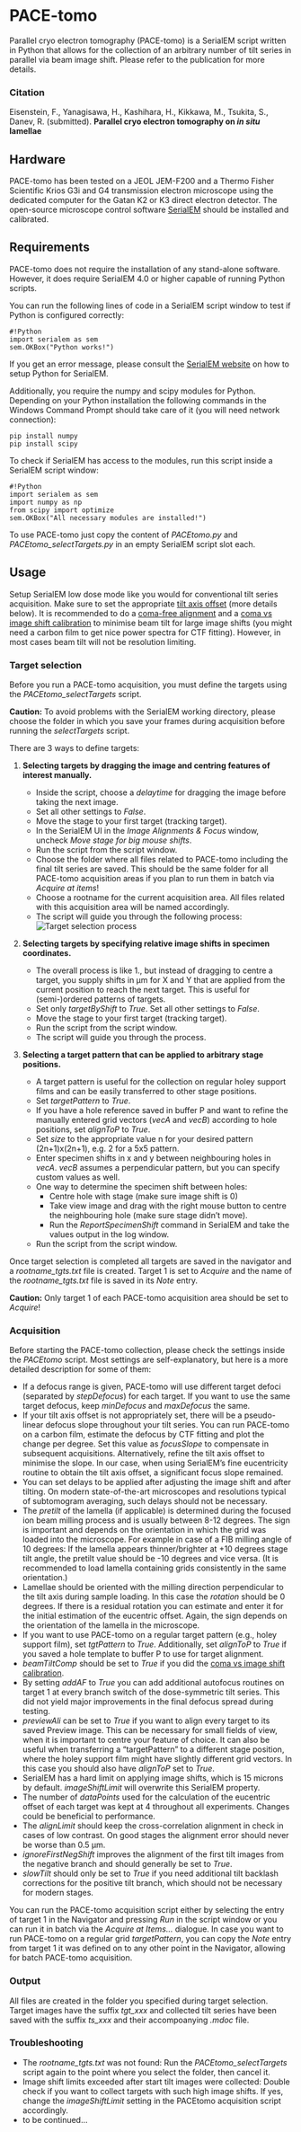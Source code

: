 # PACE-tomo
Parallel cryo electron tomography (PACE-tomo) is a SerialEM script written in Python that allows for the collection of an arbitrary number of tilt series in parallel via beam image shift.
Please refer to the publication for more details.

### Citation
Eisenstein, F., Yanagisawa, H., Kashihara, H., Kikkawa, M., Tsukita, S., Danev, R. (submitted). **Parallel cryo electron tomography on *in situ* lamellae**

## Hardware

PACE-tomo has been tested on a JEOL JEM-F200 and a Thermo Fisher Scientific Krios G3i and G4 transmission electron microscope using the dedicated computer for the Gatan K2 or K3 direct electron detector. The open-source microscope control software [SerialEM](https://bio3d.colorado.edu/SerialEM/) should be installed and calibrated.

## Requirements
PACE-tomo does not require the installation of any stand-alone software. However, it does require SerialEM 4.0 or higher capable of running Python scripts.

You can run the following lines of code in a SerialEM script window to test if Python is configured correctly:

	#!Python
	import serialem as sem
	sem.OKBox("Python works!")

If you get an error message, please consult the [SerialEM website](https://bio3d.colorado.edu/SerialEM/hlp/html/about_scripts.htm#Python) on how to setup Python for SerialEM.

Additionally, you require the numpy and scipy modules for Python. Depending on your Python installation the following commands in the Windows Command Prompt should take care of it (you will need network connection):

	pip install numpy
	pip install scipy

To check if SerialEM has access to the modules, run this script inside a SerialEM script window:

	#!Python
	import serialem as sem
	import numpy as np
	from scipy import optimize
	sem.OKBox("All necessary modules are installed!")

To use PACE-tomo just copy the content of *PACEtomo.py* and *PACEtomo_selectTargets.py* in an empty SerialEM script slot each.

## Usage
Setup SerialEM low dose mode like you would for conventional tilt series acquisition. Make sure to set the appropriate [tilt axis offset](https://bio3d.colorado.edu/SerialEM/hlp/html/menu_tasks.htm#hid_tasks_settiltaxisoffset) (more details below). It is recommended to do a [coma-free alignment](https://bio3d.colorado.edu/SerialEM/hlp/html/menu_focus.htm#hid_focus_coma_by_ctf) and a [coma vs image shift calibration](https://bio3d.colorado.edu/SerialEM/hlp/html/menu_calibration.htm#hid_focustuning_comavs) to minimise beam tilt for large image shifts (you might need a carbon film to get nice power spectra for CTF fitting). However, in most cases beam tilt will not be resolution limiting.

### Target selection

Before you run a PACE-tomo acquisition, you must define the targets using the *PACEtomo_selectTargets* script. 

**Caution:** To avoid problems with the SerialEM working directory, please choose the folder in which you save your frames during acquisition before running the *selectTargets* script.

There are 3 ways to define targets:

1. **Selecting targets by dragging the image and centring features of interest manually.**
	- Inside the script, choose a *delaytime* for dragging the image before taking the next image.
	- Set all other settings to *False*.
	- Move the stage to your first target (tracking target).
	- In the SerialEM UI in the *Image Alignments & Focus* window, uncheck *Move stage for big mouse shifts*.
	- Run the script from the script window.
	- Choose the folder where all files related to PACE-tomo including the final tilt series are saved. This should be the same folder for all PACE-tomo acquisition areas if you plan to run them in batch via *Acquire at items*!
	- Choose a rootname for the current acquisition area. All files related with this acquisition area will be named accordingly.
	- The script will guide you through the following process: <img src="selectTargets_small.png" alt="Target selection process" />
 
2. **Selecting targets by specifying relative image shifts in specimen coordinates.**
	- The overall process is like 1., but instead of dragging to centre a target, you supply shifts in µm for X and Y that are applied from the current position to reach the next target. This is useful for (semi-)ordered patterns of targets.
	- Set only *targetByShift* to *True*. Set all other settings to *False*.
	- Move the stage to your first target (tracking target).
	- Run the script from the script window.
	- The script will guide you through the process.

3. **Selecting a target pattern that can be applied to arbitrary stage positions.**
	- A target pattern is useful for the collection on regular holey support films and can be easily transferred to other stage positions.
	- Set *targetPattern* to *True*.
	- If you have a hole reference saved in buffer P and want to refine the manually entered grid vectors (*vecA* and *vecB*) according to hole positions, set *alignToP* to *True*.
	- Set *size* to the appropriate value n for your desired pattern (2n+1)x(2n+1), e.g. 2 for a 5x5 pattern.
	- Enter specimen shifts in x and y between neighbouring holes in *vecA*. *vecB* assumes a perpendicular pattern, but you can specify custom values as well.
	- One way to determine the specimen shift between holes:
		- Centre hole with stage (make sure image shift is 0)
		- Take view image and drag with the right mouse button to centre the neighbouring hole (make sure stage didn’t move).
		- Run the *ReportSpecimenShift* command in SerialEM and take the values output in the log window.
	- Run the script from the script window.

Once target selection is completed all targets are saved in the navigator and a *rootname_tgts.txt* file is created. Target 1 is set to *Acquire* and the name of the *rootname_tgts.txt* file is saved in its *Note* entry. 

**Caution:** Only target 1 of each PACE-tomo acquisition area should be set to *Acquire*!

### Acquisition

Before starting the PACE-tomo collection, please check the settings inside the *PACEtomo* script. Most settings are self-explanatory, but here is a more detailed description for some of them:

- If a defocus range is given, PACE-tomo will use different target defoci (separated by *stepDefocus*) for each target. If you want to use the same target defocus, keep *minDefocus* and *maxDefocus* the same.
- If your tilt axis offset is not appropriately set, there will be a pseudo-linear defocus slope throughout your tilt series. You can run PACE-tomo on a carbon film, estimate the defocus by CTF fitting and plot the change per degree. Set this value as *focusSlope* to compensate in subsequent acquisitions. Alternatively, refine the tilt axis offset to minimise the slope. In our case, when using SerialEM’s fine eucentricity routine to obtain the tilt axis offset, a significant focus slope remained.
- You can set delays to be applied after adjusting the image shift and after tilting. On modern state-of-the-art microscopes and resolutions typical of subtomogram averaging, such delays should not be necessary.
- The *pretilt* of the lamella (if applicable) is determined during the focused ion beam milling process and is usually between 8-12 degrees. The sign is important and depends on the orientation in which the grid was loaded into the microscope. For example in case of a FIB milling angle of 10 degrees: If the lamella appears thinner/brighter at +10 degrees stage tilt angle, the pretilt value should be -10 degrees and vice versa. (It is recommended to load lamella containing grids consistently in the same orientation.) 
- Lamellae should be oriented with the milling direction perpendicular to the tilt axis during sample loading. In this case the *rotation* should be 0 degrees. If there is a residual rotation you can estimate and enter it for the initial estimation of the eucentric offset. Again, the sign depends on the orientation of the lamella in the microscope.
- If you want to use PACE-tomo on a regular target pattern (e.g., holey support film), set *tgtPattern* to *True*. Additionally, set *alignToP* to *True* if you saved a hole template to buffer P to use for target alignment.
- *beamTiltComp* should be set to *True* if you did the [coma vs image shift calibration](https://bio3d.colorado.edu/SerialEM/hlp/html/menu_calibration.htm#hid_focustuning_comavs).
- By setting *addAF* to *True* you can add additional autofocus routines on target 1 at every branch switch of the dose-symmetric tilt series. This did not yield major improvements in the final defocus spread during testing.
- *previewAli* can be set to *True* if you want to align every target to its saved Preview image. This can be necessary for small fields of view, when it is important to centre your feature of choice. It can also be useful when transferring a “targetPattern” to a different stage position, where the holey support film might have slightly different grid vectors. In this case you should also have *alignToP* set to *True*.
- SerialEM has a hard limit on applying image shifts, which is 15 microns by default. *imageShiftLimit* will overwrite this SerialEM property.
- The number of *dataPoints* used for the calculation of the eucentric offset of each target was kept at 4 throughout all experiments. Changes could be beneficial to performance.
- The *alignLimit* should keep the cross-correlation alignment in check in cases of low contrast. On good stages the alignment error should never be worse than 0.5 µm.
- *ignoreFirstNegShift* improves the alignment of the first tilt images from the negative branch and should generally be set to *True*.
- *slowTilt* should only be set to *True* if you need additional tilt backlash corrections for the positive tilt branch, which should not be necessary for modern stages.

You can run the PACE-tomo acquisition script either by selecting the entry of target 1 in the Navigator and pressing *Run* in the script window or you can run it in batch via the *Acquire at Items...* dialogue. In case you want to run PACE-tomo on a regular grid *targetPattern*, you can copy the *Note* entry from target 1 it was defined on to any other point in the Navigator, allowing for batch PACE-tomo acquisition.

### Output
All files are created in the folder you specified during target selection. Target images have the suffix *tgt_xxx* and collected tilt series have been saved with the suffix *ts_xxx* and their accompoanying *.mdoc* file.

### Troubleshooting
- The *rootname_tgts.txt* was not found: Run the *PACEtomo_selectTargets* script again to the point where you select the folder, then cancel it.
- Image shift limits exceeded after start tilt images were collected: Double check if you want to collect targets with such high image shifts. If yes, change the *imageShiftLimit* setting in the PACEtomo acquisition script accordingly.
- to be continued...
